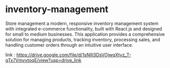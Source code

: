# inventory-management
Store management a modern, responsive inventory management system with integrated e-commerce functionality, built with React.js and designed for small to medium businesses. This application provides a comprehensive solution for managing products, tracking inventory, processing sales, and handling customer orders through an intuitive user interface.

link : https://drive.google.com/file/d/1sNIll3DsVOjwqXtyz_T-gTx7VmvvtoqE/view?usp=drive_link
